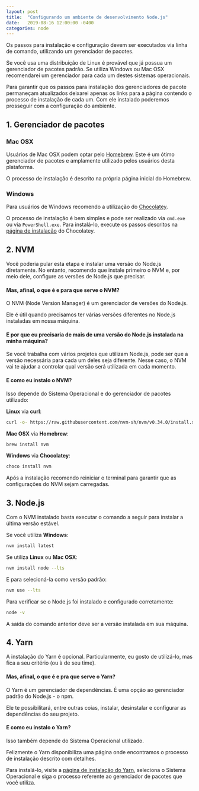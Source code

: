```yaml
---
layout: post
title:  "Configurando um ambiente de desenvolvimento Node.js"
date:   2019-08-16 12:00:00 -0400
categories: node 
---
```


Os passos para instalação e configuração devem ser executados via linha de comando, utilizando um gerenciador de pacotes. 

Se você usa uma distribuição de Linux é provável que já possua um gerenciador de pacotes padrão. Se utiliza Windows ou Mac OSX recomendarei um gerenciador para cada um destes sistemas operacionais.

Para garantir que os passos para instalação dos gerenciadores de pacote permaneçam atualizados deixarei apenas os links para a página contendo o processo de instalação de cada um. Com ele instalado poderemos prosseguir com a configuração do ambiente.

## 1. Gerenciador de pacotes

### Mac OSX

Usuários de Mac OSX podem optar pelo [Homebrew](https://brew.sh/index_pt-br). Este é um ótimo gerenciador de pacotes e amplamente utilizado pelos usuários desta plataforma.

O processo de instalação é descrito na própria página inicial do Homebrew.

### Windows

Para usuários de Windows recomendo a utilização do [Chocolatey](https://chocolatey.org). 

O processo de instalação é bem simples e pode ser realizado via `cmd.exe` ou via `PowerShell.exe`. Para instalá-lo, execute os passos descritos na [página de instalação](https://chocolatey.org/install) do Chocolatey.

## 2. NVM

Você poderia pular esta etapa e instalar uma versão do Node.js diretamente. No entanto, recomendo que instale primeiro o NVM e, por meio dele, configure as versões de Node.js que precisar.

#### Mas, afinal, o que é e para que serve o NVM?

O NVM (Node Version Manager) é um gerenciador de versões do Node.js. 

Ele é útil quando precisamos ter várias versões diferentes no Node.js instaladas em nossa máquina.

#### E por que eu precisaria de mais de uma versão do Node.js instalada na minha máquina?

Se você trabalha com vários projetos que utilizam Node.js, pode ser que a versão necessária para cada um deles seja diferente. Nesse caso, o NVM vai te ajudar a controlar qual versão será utilizada em cada momento.

#### E como eu instalo o NVM?

Isso depende do Sistema Operacional e do gerenciador de pacotes utilizado:

**Linux** via **curl**:

```sh
curl -o- https://raw.githubusercontent.com/nvm-sh/nvm/v0.34.0/install.sh | bash
```

**Mac OSX** via **Homebrew**:

```sh
brew install nvm
```

**Windows** via **Chocolatey**:

```sh
choco install nvm
```

Após a instalação recomendo reiniciar o terminal para garantir que as configurações do NVM sejam carregadas.

## 3. Node.js

Com o NVM instalado basta executar o comando a seguir para instalar a última versão estável.

Se você utiliza **Windows**:

```sh
nvm install latest
```

Se utiliza **Linux** ou **Mac OSX**:

```sh
nvm install node --lts
```

E para selecioná-la como versão padrão:

```sh
nvm use --lts
```

Para verificar se o Node.js foi instalado e configurado corretamente:

```sh
node -v
```

A saída do comando anterior deve ser a versão instalada em sua máquina.

## 4. Yarn

A instalação do Yarn é opcional. Particularmente, eu gosto de utilizá-lo, mas fica a seu critério (ou à de seu time).

#### Mas, afinal, o que é e pra que serve o Yarn?

O Yarn é um gerenciador de dependências. É uma opção ao gerenciador padrão do Node.js - o npm.

Ele te possibilitará, entre outras coias, instalar, desinstalar e configurar as dependências do seu projeto.

#### E como eu instalo o Yarn?

Isso também depende do Sistema Operacional utilizado. 

Felizmente o Yarn disponibiliza uma página onde encontramos o processo de instalação descrito com detalhes.

Para instalá-lo, visite a [página de instalação do Yarn](https://yarnpkg.com/lang/en/docs/install/), seleciona o Sistema Operacional e siga o processo referente ao gerenciador de pacotes que você utiliza.
